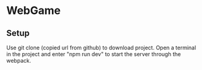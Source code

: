 # WebGame

## Setup
Use git clone (copied url from github) to download project.
Open a terminal in the project and enter "npm run dev" to start the server through the webpack.